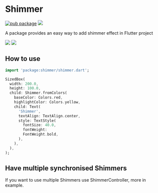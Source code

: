 # Shimmer

[![pub package](https://img.shields.io/pub/v/shimmer.svg)](https://pub.dartlang.org/packages/shimmer) ![](https://github.com/hnvn/flutter_shimmer/workflows/unit%20test/badge.svg)

A package provides an easy way to add shimmer effect in Flutter project

<p>
    <img src="https://github.com/hnvn/flutter_shimmer/blob/master/screenshots/loading_list.gif?raw=true"/>
    <img src="https://github.com/hnvn/flutter_shimmer/blob/master/screenshots/slide_to_unlock.gif?raw=true"/>
</p>

## How to use

```dart
import 'package:shimmer/shimmer.dart';

```

```dart
SizedBox(
  width: 200.0,
  height: 100.0,
  child: Shimmer.fromColors(
    baseColor: Colors.red,
    highlightColor: Colors.yellow,
    child: Text(
      'Shimmer',
      textAlign: TextAlign.center,
      style: TextStyle(
        fontSize: 40.0,
        fontWeight:
        FontWeight.bold,
      ),
    ),
  ),
);

```

## Have multiple synchronised Shimmers

If you want to use multiple Shimmers use ShimmerController, more in example.
